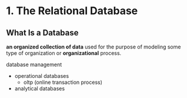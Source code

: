 # 1. The Relational Database

## What Is a Database

**an organized collection of data** used for the purpose of modeling some type of organization or **organizational** process.

database management

- operational databases
  - oltp (online transaction process)
- analytical databases